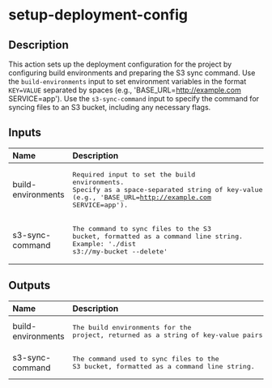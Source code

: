 # setup-deployment-config

<!-- actdocs start -->

## Description

This action sets up the deployment configuration for the project by configuring build environments and preparing the S3 sync command.
Use the `build-environments` input to set environment variables in the format `KEY=VALUE` separated by spaces (e.g., 'BASE_URL=http://example.com SERVICE=app').
Use the `s3-sync-command` input to specify the command for syncing files to an S3 bucket, including any necessary flags.

## Inputs

| Name | Description | Default | Required |
| :--- | :---------- | :------ | :------: |
| build-environments | <pre>Required input to set the build environments.<br>Specify as a space-separated string of key-value pairs (e.g., 'BASE_URL=http://example.com SERVICE=app').</pre> | n/a | yes |
| s3-sync-command | <pre>The command to sync files to the S3 bucket, formatted as a command line string.<br>Example: './dist s3://my-bucket --delete'</pre> | n/a | yes |

## Outputs

| Name | Description |
| :--- | :---------- |
| build-environments | <pre>The build environments for the project, returned as a string of key-value pairs.</pre> |
| s3-sync-command | <pre>The command used to sync files to the S3 bucket, formatted as a command line string.</pre> |

<!-- actdocs end -->


